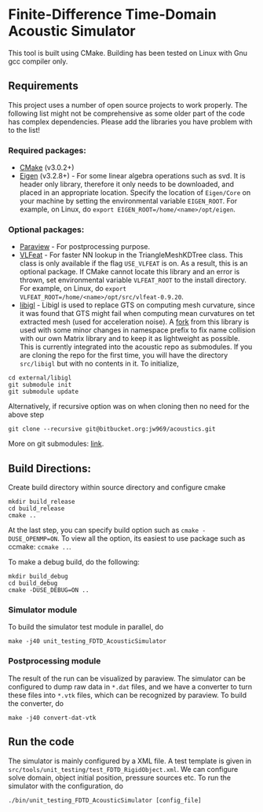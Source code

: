 # Finite-Difference Time-Domain Acoustic Simulator

This tool is built using CMake. Building has been tested on Linux with Gnu gcc compiler only. 

## Requirements

This project uses a number of open source projects to work properly. The following list might not be comprehensive as some older part of the code has complex dependencies. Please add the libraries you have problem with to the list!

### Required packages: 
* [CMake](https://cmake.org/) (v3.0.2+)
* [Eigen](http://eigen.tuxfamily.org/index.php?title=Main_Page) (v3.2.8+) - For some linear algebra operations such as svd. It is header only library, therefore it only needs to be downloaded, and placed in an appropriate location. Specify the location of `Eigen/Core` on your machine by setting the environmental variable `EIGEN_ROOT`. For example, on Linux, do `export EIGEN_ROOT=/home/<name>/opt/eigen`.

### Optional packages: 
* [Paraview](http://www.paraview.org/) - For postprocessing purpose. 
* [VLFeat](http://www.vlfeat.org/index.html) - For faster NN lookup in the TriangleMeshKDTree class. This class is only available if the flag `USE_VLFEAT` is on. As a result, this is an optional package. If CMake cannot locate this library and an error is thrown, set environmental variable `VLFEAT_ROOT` to the install directory. For example, on Linux, do `export VLFEAT_ROOT=/home/<name>/opt/src/vlfeat-0.9.20`.
* [libigl](https://github.com/libigl/libigl) - Libigl is used to replace GTS on computing mesh curvature, since it was found that GTS might fail when computing mean curvatures on tet extracted mesh (used for acceleration noise). A [fork](https://github.com/jhwang7628/libigl) from this library is used with some minor changes in namespace prefix to fix name collision with our own Matrix library and to keep it as lightweight as possible. This is currently integrated into the acoustic repo as submodules. If you are cloning the repo for the first time, you will have the directory `src/libigl` but with no contents in it. To initialize, 
``` 
cd external/libigl
git submodule init
git submodule update
```
Alternatively, if recursive option was on when cloning then no need for the above step
```
git clone --recursive git@bitbucket.org:jw969/acoustics.git
```
More on git submodules: [link](https://git-scm.com/book/en/v2/Git-Tools-Submodules). 

## Build Directions:
Create build directory within source directory and configure cmake
```
mkdir build_release
cd build_release
cmake ..
```
At the last step, you can specify build option such as `cmake -DUSE_OPENMP=ON`. To view all the option, its easiest to use package such as ccmake: `ccmake ..`.

To make a debug build, do the following:
```
mkdir build_debug
cd build_debug
cmake -DUSE_DEBUG=ON ..
```

### Simulator module
To build the simulator test module in parallel, do
```
make -j40 unit_testing_FDTD_AcousticSimulator
```

### Postprocessing module
The result of the run can be visualized by paraview. The simulator can be configured to dump raw data in `*.dat` files, and we have a converter to turn these files into `*.vtk` files, which can be recognized by paraview. To build the converter, do 
```
make -j40 convert-dat-vtk
```

## Run the code
The simulator is mainly configured by a XML file. A test template is given in `src/tools/unit_testing/test_FDTD_RigidObject.xml`. We can configure solve domain, object initial position, pressure sources etc. To run the simulator with the configuration, do 
```
./bin/unit_testing_FDTD_AcousticSimulator [config_file]
```
